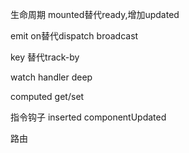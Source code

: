 生命周期 mounted替代ready,增加updated

emit on替代dispatch broadcast

key 替代track-by

watch handler deep

computed get/set

指令钩子 inserted componentUpdated

路由